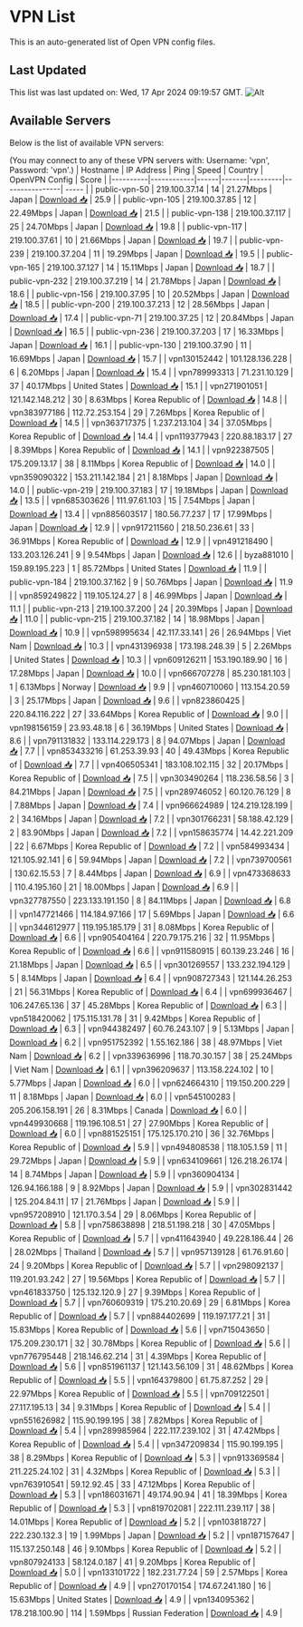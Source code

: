 # VPN List

This is an auto-generated list of Open VPN config files.

## Last Updated

This list was last updated on: Wed, 17 Apr 2024 09:19:57 GMT.
![Alt](https://repobeats.axiom.co/api/embed/186b98318ef1479477931607c1ad7d823f12451f.svg "Repobeats analytics image")

## Available Servers

Below is the list of available VPN servers:

(You may connect to any of these VPN servers with: Username: 'vpn', Password: 'vpn'.)
| Hostname | IP Address | Ping | Speed | Country | OpenVPN Config | Score |
|----------|------------|------|-------|---------|----------------| ----- |
| public-vpn-50 | 219.100.37.14 | 14 | 21.27Mbps | Japan | [Download 📥](./configs/server_0_JP.ovpn) | 25.9 |
| public-vpn-105 | 219.100.37.85 | 12 | 22.49Mbps | Japan | [Download 📥](./configs/server_1_JP.ovpn) | 21.5 |
| public-vpn-138 | 219.100.37.117 | 25 | 24.70Mbps | Japan | [Download 📥](./configs/server_2_JP.ovpn) | 19.8 |
| public-vpn-117 | 219.100.37.61 | 10 | 21.66Mbps | Japan | [Download 📥](./configs/server_3_JP.ovpn) | 19.7 |
| public-vpn-239 | 219.100.37.204 | 11 | 19.29Mbps | Japan | [Download 📥](./configs/server_4_JP.ovpn) | 19.5 |
| public-vpn-165 | 219.100.37.127 | 14 | 15.11Mbps | Japan | [Download 📥](./configs/server_5_JP.ovpn) | 18.7 |
| public-vpn-232 | 219.100.37.219 | 14 | 21.78Mbps | Japan | [Download 📥](./configs/server_6_JP.ovpn) | 18.6 |
| public-vpn-156 | 219.100.37.95 | 10 | 20.52Mbps | Japan | [Download 📥](./configs/server_7_JP.ovpn) | 18.5 |
| public-vpn-200 | 219.100.37.213 | 12 | 28.56Mbps | Japan | [Download 📥](./configs/server_8_JP.ovpn) | 17.4 |
| public-vpn-71 | 219.100.37.25 | 12 | 20.84Mbps | Japan | [Download 📥](./configs/server_9_JP.ovpn) | 16.5 |
| public-vpn-236 | 219.100.37.203 | 17 | 16.33Mbps | Japan | [Download 📥](./configs/server_10_JP.ovpn) | 16.1 |
| public-vpn-130 | 219.100.37.90 | 11 | 16.69Mbps | Japan | [Download 📥](./configs/server_11_JP.ovpn) | 15.7 |
| vpn130152442 | 101.128.136.228 | 6 | 6.20Mbps | Japan | [Download 📥](./configs/server_12_JP.ovpn) | 15.4 |
| vpn789993313 | 71.231.10.129 | 37 | 40.17Mbps | United States | [Download 📥](./configs/server_13_US.ovpn) | 15.1 |
| vpn271901051 | 121.142.148.212 | 30 | 8.63Mbps | Korea Republic of | [Download 📥](./configs/server_14_KR.ovpn) | 14.8 |
| vpn383977186 | 112.72.253.154 | 29 | 7.26Mbps | Korea Republic of | [Download 📥](./configs/server_15_KR.ovpn) | 14.5 |
| vpn363717375 | 1.237.213.104 | 34 | 37.05Mbps | Korea Republic of | [Download 📥](./configs/server_16_KR.ovpn) | 14.4 |
| vpn119377943 | 220.88.183.17 | 27 | 8.39Mbps | Korea Republic of | [Download 📥](./configs/server_17_KR.ovpn) | 14.1 |
| vpn922387505 | 175.209.13.17 | 38 | 8.11Mbps | Korea Republic of | [Download 📥](./configs/server_18_KR.ovpn) | 14.0 |
| vpn359090322 | 153.211.142.184 | 21 | 8.18Mbps | Japan | [Download 📥](./configs/server_19_JP.ovpn) | 14.0 |
| public-vpn-219 | 219.100.37.183 | 17 | 19.18Mbps | Japan | [Download 📥](./configs/server_20_JP.ovpn) | 13.5 |
| vpn685303626 | 111.97.61.103 | 15 | 7.54Mbps | Japan | [Download 📥](./configs/server_21_JP.ovpn) | 13.4 |
| vpn885603517 | 180.56.77.237 | 17 | 17.99Mbps | Japan | [Download 📥](./configs/server_22_JP.ovpn) | 12.9 |
| vpn917211560 | 218.50.236.61 | 33 | 36.91Mbps | Korea Republic of | [Download 📥](./configs/server_23_KR.ovpn) | 12.9 |
| vpn491218490 | 133.203.126.241 | 9 | 9.54Mbps | Japan | [Download 📥](./configs/server_24_JP.ovpn) | 12.6 |
| byza881010 | 159.89.195.223 | 1 | 85.72Mbps | United States | [Download 📥](./configs/server_25_US.ovpn) | 11.9 |
| public-vpn-184 | 219.100.37.162 | 9 | 50.76Mbps | Japan | [Download 📥](./configs/server_26_JP.ovpn) | 11.9 |
| vpn859249822 | 119.105.124.27 | 8 | 46.99Mbps | Japan | [Download 📥](./configs/server_27_JP.ovpn) | 11.1 |
| public-vpn-213 | 219.100.37.200 | 24 | 20.39Mbps | Japan | [Download 📥](./configs/server_28_JP.ovpn) | 11.0 |
| public-vpn-215 | 219.100.37.182 | 14 | 18.98Mbps | Japan | [Download 📥](./configs/server_29_JP.ovpn) | 10.9 |
| vpn598995634 | 42.117.33.141 | 26 | 26.94Mbps | Viet Nam | [Download 📥](./configs/server_30_VN.ovpn) | 10.3 |
| vpn431396938 | 173.198.248.39 | 5 | 2.26Mbps | United States | [Download 📥](./configs/server_31_US.ovpn) | 10.3 |
| vpn609126211 | 153.190.189.90 | 16 | 17.28Mbps | Japan | [Download 📥](./configs/server_32_JP.ovpn) | 10.0 |
| vpn666707278 | 85.230.181.103 | 1 | 6.13Mbps | Norway | [Download 📥](./configs/server_33_NO.ovpn) | 9.9 |
| vpn460710060 | 113.154.20.59 | 3 | 25.17Mbps | Japan | [Download 📥](./configs/server_34_JP.ovpn) | 9.6 |
| vpn823860425 | 220.84.116.222 | 27 | 33.64Mbps | Korea Republic of | [Download 📥](./configs/server_35_KR.ovpn) | 9.0 |
| vpn198156159 | 23.93.48.18 | 6 | 36.19Mbps | United States | [Download 📥](./configs/server_36_US.ovpn) | 8.6 |
| vpn791131832 | 133.114.229.173 | 8 | 94.07Mbps | Japan | [Download 📥](./configs/server_37_JP.ovpn) | 7.7 |
| vpn853433216 | 61.253.39.93 | 40 | 49.43Mbps | Korea Republic of | [Download 📥](./configs/server_38_KR.ovpn) | 7.7 |
| vpn406505341 | 183.108.102.115 | 32 | 20.17Mbps | Korea Republic of | [Download 📥](./configs/server_39_KR.ovpn) | 7.5 |
| vpn303490264 | 118.236.58.56 | 3 | 84.21Mbps | Japan | [Download 📥](./configs/server_40_JP.ovpn) | 7.5 |
| vpn289746052 | 60.120.76.129 | 8 | 7.88Mbps | Japan | [Download 📥](./configs/server_41_JP.ovpn) | 7.4 |
| vpn966624989 | 124.219.128.199 | 2 | 34.16Mbps | Japan | [Download 📥](./configs/server_42_JP.ovpn) | 7.2 |
| vpn301766231 | 58.188.42.129 | 2 | 83.90Mbps | Japan | [Download 📥](./configs/server_43_JP.ovpn) | 7.2 |
| vpn158635774 | 14.42.221.209 | 22 | 6.67Mbps | Korea Republic of | [Download 📥](./configs/server_44_KR.ovpn) | 7.2 |
| vpn584993434 | 121.105.92.141 | 6 | 59.94Mbps | Japan | [Download 📥](./configs/server_45_JP.ovpn) | 7.2 |
| vpn739700561 | 130.62.15.53 | 7 | 8.44Mbps | Japan | [Download 📥](./configs/server_46_JP.ovpn) | 6.9 |
| vpn473368633 | 110.4.195.160 | 21 | 18.00Mbps | Japan | [Download 📥](./configs/server_47_JP.ovpn) | 6.9 |
| vpn327787550 | 223.133.191.150 | 8 | 84.11Mbps | Japan | [Download 📥](./configs/server_48_JP.ovpn) | 6.8 |
| vpn147721466 | 114.184.97.166 | 17 | 5.69Mbps | Japan | [Download 📥](./configs/server_49_JP.ovpn) | 6.6 |
| vpn344612977 | 119.195.185.179 | 31 | 8.08Mbps | Korea Republic of | [Download 📥](./configs/server_50_KR.ovpn) | 6.6 |
| vpn905404164 | 220.79.175.216 | 32 | 11.95Mbps | Korea Republic of | [Download 📥](./configs/server_51_KR.ovpn) | 6.6 |
| vpn911580915 | 60.139.23.246 | 16 | 21.18Mbps | Japan | [Download 📥](./configs/server_52_JP.ovpn) | 6.5 |
| vpn301269557 | 133.232.194.129 | 5 | 8.14Mbps | Japan | [Download 📥](./configs/server_53_JP.ovpn) | 6.4 |
| vpn908727343 | 121.144.26.253 | 21 | 56.31Mbps | Korea Republic of | [Download 📥](./configs/server_54_KR.ovpn) | 6.4 |
| vpn699936467 | 106.247.65.136 | 37 | 45.28Mbps | Korea Republic of | [Download 📥](./configs/server_55_KR.ovpn) | 6.3 |
| vpn518420062 | 175.115.131.78 | 31 | 9.42Mbps | Korea Republic of | [Download 📥](./configs/server_56_KR.ovpn) | 6.3 |
| vpn944382497 | 60.76.243.107 | 9 | 5.13Mbps | Japan | [Download 📥](./configs/server_57_JP.ovpn) | 6.2 |
| vpn951752392 | 1.55.162.186 | 38 | 48.97Mbps | Viet Nam | [Download 📥](./configs/server_58_VN.ovpn) | 6.2 |
| vpn339636996 | 118.70.30.157 | 38 | 25.24Mbps | Viet Nam | [Download 📥](./configs/server_59_VN.ovpn) | 6.1 |
| vpn396209637 | 113.158.224.102 | 10 | 5.77Mbps | Japan | [Download 📥](./configs/server_60_JP.ovpn) | 6.0 |
| vpn624664310 | 119.150.200.229 | 11 | 8.18Mbps | Japan | [Download 📥](./configs/server_61_JP.ovpn) | 6.0 |
| vpn545100283 | 205.206.158.191 | 26 | 8.31Mbps | Canada | [Download 📥](./configs/server_62_CA.ovpn) | 6.0 |
| vpn449930668 | 119.196.108.51 | 27 | 27.90Mbps | Korea Republic of | [Download 📥](./configs/server_63_KR.ovpn) | 6.0 |
| vpn881525151 | 175.125.170.210 | 36 | 32.76Mbps | Korea Republic of | [Download 📥](./configs/server_64_KR.ovpn) | 5.9 |
| vpn494808538 | 118.105.1.59 | 11 | 29.72Mbps | Japan | [Download 📥](./configs/server_65_JP.ovpn) | 5.9 |
| vpn634109661 | 126.218.26.174 | 14 | 8.74Mbps | Japan | [Download 📥](./configs/server_66_JP.ovpn) | 5.9 |
| vpn360904134 | 126.94.166.188 | 9 | 8.92Mbps | Japan | [Download 📥](./configs/server_67_JP.ovpn) | 5.9 |
| vpn302831442 | 125.204.84.11 | 17 | 21.76Mbps | Japan | [Download 📥](./configs/server_68_JP.ovpn) | 5.9 |
| vpn957208910 | 121.170.3.54 | 29 | 8.06Mbps | Korea Republic of | [Download 📥](./configs/server_69_KR.ovpn) | 5.8 |
| vpn758638898 | 218.51.198.218 | 30 | 47.05Mbps | Korea Republic of | [Download 📥](./configs/server_70_KR.ovpn) | 5.7 |
| vpn411643940 | 49.228.186.44 | 26 | 28.02Mbps | Thailand | [Download 📥](./configs/server_71_TH.ovpn) | 5.7 |
| vpn957139128 | 61.76.91.60 | 24 | 9.20Mbps | Korea Republic of | [Download 📥](./configs/server_72_KR.ovpn) | 5.7 |
| vpn298092137 | 119.201.93.242 | 27 | 19.56Mbps | Korea Republic of | [Download 📥](./configs/server_73_KR.ovpn) | 5.7 |
| vpn461833750 | 125.132.120.9 | 27 | 9.39Mbps | Korea Republic of | [Download 📥](./configs/server_74_KR.ovpn) | 5.7 |
| vpn760609319 | 175.210.20.69 | 29 | 6.81Mbps | Korea Republic of | [Download 📥](./configs/server_75_KR.ovpn) | 5.7 |
| vpn884402699 | 119.197.177.21 | 31 | 15.83Mbps | Korea Republic of | [Download 📥](./configs/server_76_KR.ovpn) | 5.6 |
| vpn715043650 | 175.209.230.171 | 32 | 30.78Mbps | Korea Republic of | [Download 📥](./configs/server_77_KR.ovpn) | 5.6 |
| vpn776795448 | 218.146.62.214 | 31 | 4.39Mbps | Korea Republic of | [Download 📥](./configs/server_78_KR.ovpn) | 5.6 |
| vpn851961137 | 121.143.56.109 | 31 | 48.62Mbps | Korea Republic of | [Download 📥](./configs/server_79_KR.ovpn) | 5.5 |
| vpn164379800 | 61.75.87.252 | 29 | 22.97Mbps | Korea Republic of | [Download 📥](./configs/server_80_KR.ovpn) | 5.5 |
| vpn709122501 | 27.117.195.13 | 34 | 9.31Mbps | Korea Republic of | [Download 📥](./configs/server_81_KR.ovpn) | 5.4 |
| vpn551626982 | 115.90.199.195 | 38 | 7.82Mbps | Korea Republic of | [Download 📥](./configs/server_82_KR.ovpn) | 5.4 |
| vpn289985964 | 222.117.239.102 | 31 | 47.42Mbps | Korea Republic of | [Download 📥](./configs/server_83_KR.ovpn) | 5.4 |
| vpn347209834 | 115.90.199.195 | 38 | 8.29Mbps | Korea Republic of | [Download 📥](./configs/server_84_KR.ovpn) | 5.3 |
| vpn913369584 | 211.225.24.102 | 31 | 4.32Mbps | Korea Republic of | [Download 📥](./configs/server_85_KR.ovpn) | 5.3 |
| vpn763910541 | 59.12.92.45 | 33 | 47.12Mbps | Korea Republic of | [Download 📥](./configs/server_86_KR.ovpn) | 5.3 |
| vpn186031671 | 49.174.90.94 | 41 | 18.39Mbps | Korea Republic of | [Download 📥](./configs/server_87_KR.ovpn) | 5.3 |
| vpn819702081 | 222.111.239.117 | 38 | 14.01Mbps | Korea Republic of | [Download 📥](./configs/server_88_KR.ovpn) | 5.2 |
| vpn103818727 | 222.230.132.3 | 19 | 1.99Mbps | Japan | [Download 📥](./configs/server_89_JP.ovpn) | 5.2 |
| vpn187157647 | 115.137.250.148 | 46 | 9.10Mbps | Korea Republic of | [Download 📥](./configs/server_90_KR.ovpn) | 5.2 |
| vpn807924133 | 58.124.0.187 | 41 | 9.20Mbps | Korea Republic of | [Download 📥](./configs/server_91_KR.ovpn) | 5.0 |
| vpn133101722 | 182.231.77.24 | 59 | 2.57Mbps | Korea Republic of | [Download 📥](./configs/server_92_KR.ovpn) | 4.9 |
| vpn270170154 | 174.67.241.180 | 16 | 15.63Mbps | United States | [Download 📥](./configs/server_93_US.ovpn) | 4.9 |
| vpn134095362 | 178.218.100.90 | 114 | 1.59Mbps | Russian Federation | [Download 📥](./configs/server_94_RU.ovpn) | 4.9 |
